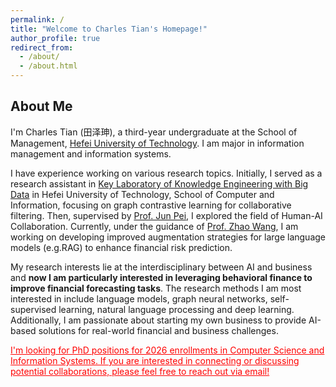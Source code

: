 ```yaml
---
permalink: /
title: "Welcome to Charles Tian's Homepage!"
author_profile: true
redirect_from: 
  - /about/
  - /about.html
---
```


## About Me

I'm Charles Tian (田泽珅), a third-year undergraduate at the School of Management, [Hefei University of Technology](https://international.hfut.edu.cn/en/). I am major in information management and information systems.

I have experience working on various research topics. Initially, I served as a research assistant in [Key Laboratory of Knowledge Engineering with Big Data](https://lab.zhonghuapu.com/) in Hefei University of Technology, School of Computer and Information, focusing on graph contrastive learning for collaborative filtering. Then, supervised by [Prof. Jun Pei](https://www.hfut.edu.cn/glxyen/info/1073/1499.htm), I explored the field of Human-AI Collaboration. Currently, under the guidance of [Prof. Zhao Wang](https://www.hfut.edu.cn/glxyen/info/1074/1534.htm), I am working on developing improved augmentation strategies for large language models (e.g.RAG) to enhance financial risk prediction.

My research interests lie at the interdisciplinary between AI and business and <b>now I am particularly interested in leveraging behavioral finance to improve financial forecasting tasks</b>. The research methods I am most interested in include language models, graph neural networks, self-supervised learning, natural language processing and deep learning. Additionally, I am passionate about starting my own business to provide AI-based solutions for real-world financial and business challenges.

<span style="color:red;"><u>I'm looking for PhD positions for 2026 enrollments in Computer Science and Information Systems. If you are interested in connecting or discussing potential collaborations, please feel free to reach out via email!</u></span>

